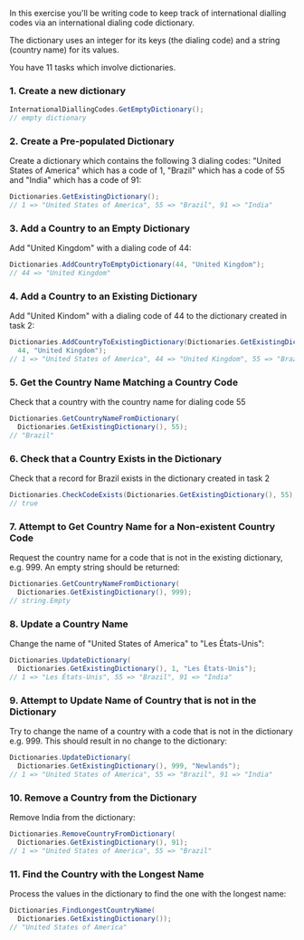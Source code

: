 In this exercise you'll be writing code to keep track of international dialling codes via an international dialing code dictionary.

The dictionary uses an integer for its keys (the dialing code) and a string (country name) for its values.

You have 11 tasks which involve dictionaries.

### 1. Create a new dictionary

```csharp
InternationalDiallingCodes.GetEmptyDictionary();
// empty dictionary
```

### 2. Create a Pre-populated Dictionary

Create a dictionary which contains the following 3 dialing codes: "United States of America" which has a code of 1, "Brazil" which has a code of 55 and "India" which has a code of 91:

```csharp
Dictionaries.GetExistingDictionary();
// 1 => "United States of America", 55 => "Brazil", 91 => "India"
```

### 3. Add a Country to an Empty Dictionary

Add "United Kingdom" with a dialing code of 44:

```csharp
Dictionaries.AddCountryToEmptyDictionary(44, "United Kingdom");
// 44 => "United Kingdom"
```

### 4. Add a Country to an Existing Dictionary

Add "United Kindom" with a dialing code of 44 to the dictionary created in task 2:

```csharp
Dictionaries.AddCountryToExistingDictionary(Dictionaries.GetExistingDictionary(),
  44, "United Kingdom");
// 1 => "United States of America", 44 => "United Kingdom", 55 => "Brazil", 91 => "India"
```

### 5. Get the Country Name Matching a Country Code

Check that a country with the country name for dialing code 55

```csharp
Dictionaries.GetCountryNameFromDictionary(
  Dictionaries.GetExistingDictionary(), 55);
// "Brazil"
```

### 6. Check that a Country Exists in the Dictionary

Check that a record for Brazil exists in the dictionary created in task 2

```csharp
Dictionaries.CheckCodeExists(Dictionaries.GetExistingDictionary(), 55);
// true
```

### 7. Attempt to Get Country Name for a Non-existent Country Code

Request the country name for a code that is not in the existing dictionary, e.g. 999. An empty string should be returned:

```csharp
Dictionaries.GetCountryNameFromDictionary(
  Dictionaries.GetExistingDictionary(), 999);
// string.Empty
```

### 8. Update a Country Name

Change the name of "United States of America" to "Les États-Unis":

```csharp
Dictionaries.UpdateDictionary(
  Dictionaries.GetExistingDictionary(), 1, "Les États-Unis");
// 1 => "Les États-Unis", 55 => "Brazil", 91 => "India"
```

### 9. Attempt to Update Name of Country that is not in the Dictionary

Try to change the name of a country with a code that is not in the dictionary e.g. 999. This should result in no change to the dictionary:

```csharp
Dictionaries.UpdateDictionary(
  Dictionaries.GetExistingDictionary(), 999, "Newlands");
// 1 => "United States of America", 55 => "Brazil", 91 => "India"
```

### 10. Remove a Country from the Dictionary

Remove India from the dictionary:

```csharp
Dictionaries.RemoveCountryFromDictionary(
  Dictionaries.GetExistingDictionary(), 91);
// 1 => "United States of America", 55 => "Brazil"
```

### 11. Find the Country with the Longest Name

Process the values in the dictionary to find the one with the longest name:

```csharp
Dictionaries.FindLongestCountryName(
  Dictionaries.GetExistingDictionary());
// "United States of America"
```
